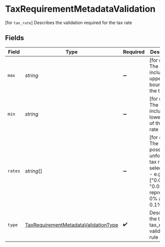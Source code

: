 # TaxRequirementMetadataValidation

[for `tax_rate`] Describes the validation required for the tax rate


## Fields

| Field                                                                                                               | Type                                                                                                                | Required                                                                                                            | Description                                                                                                         |
| ------------------------------------------------------------------------------------------------------------------- | ------------------------------------------------------------------------------------------------------------------- | ------------------------------------------------------------------------------------------------------------------- | ------------------------------------------------------------------------------------------------------------------- |
| `max`                                                                                                               | *string*                                                                                                            | :heavy_minus_sign:                                                                                                  | [for `min_max`] The inclusive upper bound of the tax rate                                                           |
| `min`                                                                                                               | *string*                                                                                                            | :heavy_minus_sign:                                                                                                  | [for `min_max`] The inclusive lower bound of the tax rate                                                           |
| `rates`                                                                                                             | *string*[]                                                                                                          | :heavy_minus_sign:                                                                                                  | [for `one_of`] The possible, unformatted tax rates for selection.<br/>- e.g. ["0.0", "0.001"] representing 0% and 0.1%<br/> |
| `type`                                                                                                              | [TaxRequirementMetadataValidationType](../../models/shared/taxrequirementmetadatavalidationtype.md)                 | :heavy_check_mark:                                                                                                  | Describes the type of tax_rate validation rule                                                                      |